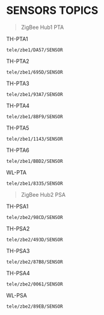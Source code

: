 # SENSORS TOPICS

> ZigBee Hub1 PTA

TH-PTA1
```
tele/zbe1/DA57/SENSOR
```
TH-PTA2
```
tele/zbe1/695D/SENSOR
```
TH-PTA3
```
tele/zbe1/93A7/SENSOR
```
TH-PTA4
```
tele/zbe1/8BF9/SENSOR
```
TH-PTA5
```
tele/zbe1/1143/SENSOR
```
TH-PTA6
```
tele/zbe1/BBD2/SENSOR
```
WL-PTA
```
tele/zbe1/8335/SENSOR
```

> ZigBee Hub2 PSA

TH-PSA1
```
tele/zbe2/98CD/SENSOR
```
TH-PSA2
```
tele/zbe2/493D/SENSOR
```
TH-PSA3
```
tele/zbe2/87B8/SENSOR
```
TH-PSA4
```
tele/zbe2/0061/SENSOR
```
WL-PSA
```
tele/zbe2/89EB/SENSOR
```